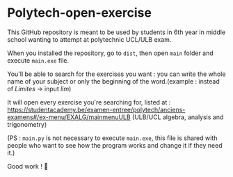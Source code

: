 # Polytech-open-exercise

This GitHub repository is meant to be used by students in 6th year in middle school wanting to attempt at polytechnic 
UCL/ULB exam.

When you installed the repository, go to `dist`, then open `main` folder and execute `main.exe` file. 

You'll be able to search for the exercises you want : you can write the whole name of your subject or only the beginning
of the word.(example : instead of *Limites* -> input *lim*)

It will open every exercise you're searching for, listed at : 
https://studentacademy.be/examen-entree/polytech/anciens-examens#/ex-menu/EXALG/mainmenuULB (ULB/UCL algebra, analysis 
and trigonometry)

(PS : `main.py` is not necessary to execute `main.exe`, this file is shared with people who want to see how the program 
works and change it if they need it.)

Good work ! 🗿
